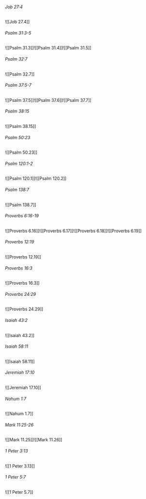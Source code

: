 ###### Job 27:4

![[Job 27.4]]

###### Psalm 31:3-5

![[Psalm 31.3]]![[Psalm 31.4]]![[Psalm 31.5]]

###### Psalm 32:7

![[Psalm 32.7]]

###### Psalm 37:5-7

![[Psalm 37.5]]![[Psalm 37.6]]![[Psalm 37.7]]

###### Psalm 38:15

![[Psalm 38.15]]

###### Psalm 50:23

![[Psalm 50.23]]

###### Psalm 120:1-2

![[Psalm 120.1]]![[Psalm 120.2]]

###### Psalm 138:7

![[Psalm 138.7]]

###### Proverbs 6:16-19

![[Proverbs 6.16]]![[Proverbs 6.17]]![[Proverbs 6.18]]![[Proverbs 6.19]]

###### Proverbs 12:19

![[Proverbs 12.19]]

###### Proverbs 16:3

![[Proverbs 16.3]]

###### Proverbs 24:29

![[Proverbs 24.29]]

###### Isaiah 43:2

![[Isaiah 43.2]]

###### Isaiah 58:11

![[Isaiah 58.11]]

###### Jeremiah 17:10

![[Jeremiah 17.10]]

###### Nahum 1:7

![[Nahum 1.7]]

###### Mark 11:25-26

![[Mark 11.25]]![[Mark 11.26]]

###### 1 Peter 3:13

![[1 Peter 3.13]]

###### 1 Peter 5:7

![[1 Peter 5.7]]